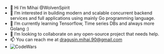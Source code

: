 - 👋 Hi I’m Mihai @WolvenSpirit
- 👀 I’m interested in building modern and scalable concurrent backend services and full applications using mainly Go programming language.
- 🌱 I’m currently learning Tensorflow, Time series DBs and always more Golang :)
- 💞️ I’m looking to collaborate on any open-source project that needs help.
- 📫 You can reach me at dragusin.mihai.90@gmail.com
- ![CodeWars](https://www.codewars.com/users/Mihai_Dragusin/badges/small)

<!---
WolvenSpirit/WolvenSpirit is a ✨ special ✨ repository because its `README.md` (this file) appears on your GitHub profile.
You can click the Preview link to take a look at your changes.
--->
